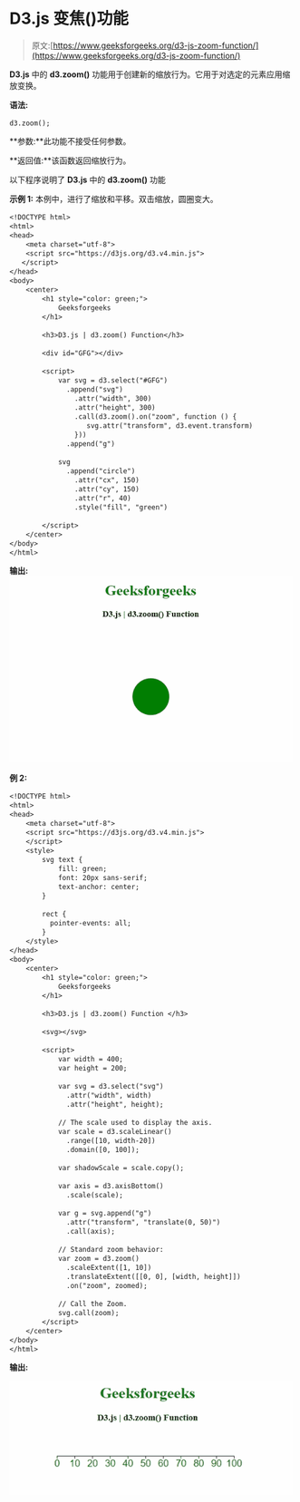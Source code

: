 # D3.js 变焦()功能

> 原文:[https://www.geeksforgeeks.org/d3-js-zoom-function/](https://www.geeksforgeeks.org/d3-js-zoom-function/)

**D3.js** 中的 **d3.zoom()** 功能用于创建新的缩放行为。它用于对选定的元素应用缩放变换。

**语法:**

```
d3.zoom();
```

**参数:**此功能不接受任何参数。

**返回值:**该函数返回缩放行为。

以下程序说明了 **D3.js** 中的 **d3.zoom()** 功能

**示例 1:** 本例中，进行了缩放和平移。双击缩放，圆圈变大。

```
<!DOCTYPE html> 
<html> 
<head> 
    <meta charset="utf-8">
    <script src="https://d3js.org/d3.v4.min.js"> 
   </script>   
</head>  
<body> 
    <center>
        <h1 style="color: green;"> 
            Geeksforgeeks 
        </h1> 

        <h3>D3.js | d3.zoom() Function</h3>

        <div id="GFG"></div>

        <script>
            var svg = d3.select("#GFG")
              .append("svg")
                .attr("width", 300)
                .attr("height", 300)
                .call(d3.zoom().on("zoom", function () {
                   svg.attr("transform", d3.event.transform)
                }))
              .append("g")

            svg
              .append("circle")
                .attr("cx", 150)
                .attr("cy", 150)
                .attr("r", 40)
                .style("fill", "green")

        </script> 
    </center>
</body> 
</html> 
```

**输出:**
![](img/502f9a8611516dec69c16dd2d8b741c8.png)

**例 2:**

```
<!DOCTYPE html> 
<html> 
<head> 
    <meta charset="utf-8">
    <script src="https://d3js.org/d3.v4.min.js"> 
    </script>
    <style>
        svg text {  
            fill: green;  
            font: 20px sans-serif;  
            text-anchor: center;  
        }  

        rect {
          pointer-events: all;
        }
    </style>
</head> 
<body> 
    <center>
        <h1 style="color: green;"> 
            Geeksforgeeks 
        </h1> 

        <h3>D3.js | d3.zoom() Function </h3>

        <svg></svg>

        <script>
            var width = 400;
            var height = 200;

            var svg = d3.select("svg")
              .attr("width", width)
              .attr("height", height);

            // The scale used to display the axis.
            var scale = d3.scaleLinear()
              .range([10, width-20])
              .domain([0, 100]);

            var shadowScale = scale.copy();

            var axis = d3.axisBottom()
              .scale(scale);

            var g = svg.append("g")
              .attr("transform", "translate(0, 50)")
              .call(axis);

            // Standard zoom behavior:
            var zoom = d3.zoom()
              .scaleExtent([1, 10])
              .translateExtent([[0, 0], [width, height]])
              .on("zoom", zoomed);

            // Call the Zoom.
            svg.call(zoom);
        </script> 
    </center>
</body> 
</html>
```

**输出:**

![](img/59acd797cd6578b15493fcfc8178957e.png)